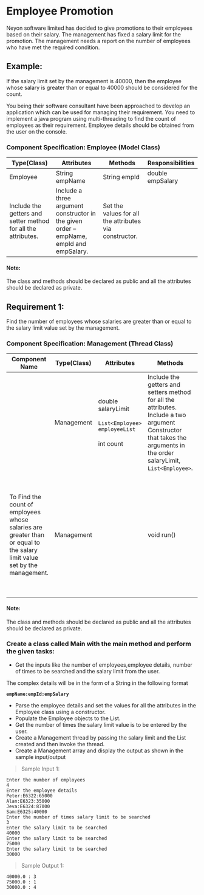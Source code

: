 # Employee Promotion

Neyon software limited has decided to give promotions to their employees based on their salary. The management has fixed a salary limit for the promotion. The management needs a report on the number of employees who have met the required condition.

## Example: 

If the salary limit set by the management is 40000, then the employee whose salary is greater than or equal to 40000 should be considered for the count.

You being their software consultant have been approached to develop an application which can be used for managing their requirement. You need to implement a java program using multi-threading to find the count of employees as their requirement. Employee details should be obtained from the user on the console.

### Component Specification: Employee (Model Class)

| Type(Class) | Attributes | Methods | Responsibilities |
| ----------- | ---------- | ------- | ---------------- |
| Employee | String empName |String empId | double empSalary |
| Include the getters and setter method for all the attributes. | Include a three argument constructor in the given order – empName, empId and empSalary. | Set the values for all the  attributes via constructor. |

#### Note: 

The class and methods should be declared as public and all the attributes should be declared as private.

## Requirement 1: 

Find the number of employees whose salaries are greater than or equal to the salary limit value set by the management.

### Component Specification: Management (Thread Class)

| Component Name | Type(Class) | Attributes | Methods | Responsibilities |
| -------------- | ----------- | ---------- | ------- | ---------------- |
|  | Management | double salaryLimit<br><br>`List<Employee> employeeList`<br><br>int count | Include the getters and setters method for all the attributes. Include a two argument Constructor that takes the arguments in the order salaryLimit, `List<Employee>`. | Set the values for all the attributes. |
| To Find the count of employees whose salaries are greater than or equal to the salary limit value set by the management. | Management |  | void run() | This method, should find the count based on the salary limit set by the management and the salary of each Employee in the Employee list. This count should be set to the count attribute of the Management class. |

#### Note: 

The class and methods should be declared as public and all the attributes should be declared as private.

### Create a class called Main with the main method and perform the given tasks:

- Get the inputs like the number of employees,employee details, number of times to be searched and the salary limit from the user.

The complex details will be in the form of a String in the following format

**`empName:empId:empSalary`**

- Parse the employee details and set the values for all the attributes in the Employee class using a constructor.
- Populate the Employee objects to the List.
- Get the number of times the salary limit value is to be entered by the user.
- Create a Management thread by passing the salary limit and the List created and then invoke the thread.
- Create a Management array and display the output as shown in the sample input/output

> Sample Input 1:

    Enter the number of employees
    4
    Enter the employee details
    Peter:E6322:65000
    Alan:E6323:35000
    Jeva:E6324:87000
    Sam:E6325:40000
    Enter the number of times salary limit to be searched
    3
    Enter the salary limit to be searched
    40000
    Enter the salary limit to be searched
    75000
    Enter the salary limit to be searched
    30000

> Sample Output 1:

    40000.0 : 3
    75000.0 : 1
    30000.0 : 4